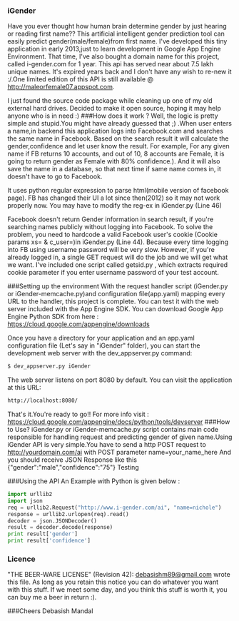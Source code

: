 ### iGender
Have you ever thought how human brain determine gender by just hearing or reading first name?? This artificial intelligent gender prediction tool can easily predict gender(male/female)from first name. I've developed this tiny application in early 2013,just to learn development in Google App Engine Environment. That time, I've also bought a domain name for this project, called i-gender.com for 1 year. This api has served near about 7.5 lakh unique names. It's expired years back and I don't have any wish to re-new it :/.One limited edition of this API is still available @ http://maleorfemale07.appspot.com. 

I just found the source code package while cleaning up one of my old external hard drives. Decided to make it open source, hoping it may help anyone who is in need :)
###How does it work ?
Well, the logic is pretty simple and stupid.You might have already guessed that ;) .When user enters a name,in backend this application logs into Facebook.com and searches the same name in Facebook. Based on the search result it will calculate the gender,confidence and let user know the result. For example, For any given name if FB returns 10 accounts, and out of 10, 8 accounts are Female, it is going to return gender as Female with 80% confidence.). And it will also save the name in a database, so that next time if same name comes in, it doesn't have to go to Facebook.

It uses python regular expression to parse html(mobile version of facebook page). FB has changed their UI a lot since then(2012) so it may not work properly now. You may have to modify the reg-ex in iGender.py (Line 46)

Facebook doesn't return Gender information in search result, if you're searching names publicly without logging into Facebook. To solve the problem, you need to hardcode a valid Facebook user's cookie (Cookie params xs= & c_user=)in iGender.py (Line 44). Because every time logging into FB using username password will be very slow. However, if you're already logged in, a single GET request will do the job and we will get what we want. I've included one script called getsid.py , which extracts required cookie parameter if you enter username password of your test account.

###Setting up the environment
With the request handler script (iGender.py or iGender-memcache.py)and configuration file(app.yaml) mapping every URL to the handler, this project is complete. You can test it with the web server included with the App Engine SDK. You can download Google App Engine Python SDK from here : https://cloud.google.com/appengine/downloads

Once you have a directory for your application and an app.yaml configuration file (Let's say in "iGender" folder), you can start the development web server with the dev_appserver.py command:

```sh
$ dev_appserver.py iGender
```
The web server listens on port 8080 by default. You can visit the application at this URL: 
```sh
http://localhost:8080/
```
That's it.You're ready to go!!
For more info visit : https://cloud.google.com/appengine/docs/python/tools/devserver
###How to Use?
iGender.py or iGender-memcache.py script contains main code responsible for handling request and predicting gender of given name.Using iGender API is very simple.You have to send a http POST request to http://yourdomain.com/ai with POST parameter name=your_name_here
And you should receive JSON Response like this {"gender":"male","confidence":"75"}
Testing 

###Using the API
An Example with Python is given below :
```py
import urllib2
import json
req = urllib2.Request("http://www.i-gender.com/ai", "name=nichole")
response = urllib2.urlopen(req).read()
decoder = json.JSONDecoder()
result = decoder.decode(response)
print result['gender']
print result['confidence']
```
### Licence
"THE BEER-WARE LICENSE" (Revision 42): <debasishm89@gmail.com> wrote this file. As long as you retain this notice you can do whatever you want with this stuff. If we meet some day, and you think this stuff is worth it, you can buy me a beer in return :).

###Cheers
Debasish Mandal
